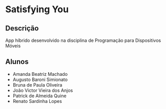 # Satisfying You

## Descrição

App híbrido desenvolvido na disciplina de Programação para Dispositivos Móveis

## Alunos

- Amanda Beatriz Machado
- Augusto Baroni Simionato
- Bruna de Paula Oliveira
- João Victor Vieira dos Anjos
- Patrick de Almeida Quine
- Renato Sardinha Lopes
